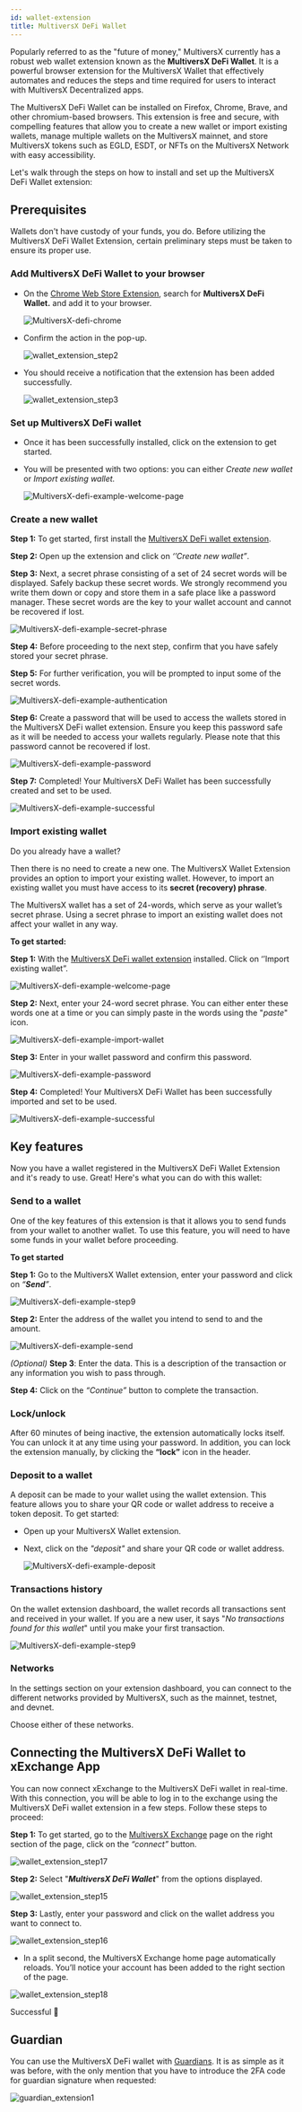 ```yaml
---
id: wallet-extension
title: MultiversX DeFi Wallet
---
```


[comment]: # (mx-abstract)

Popularly referred to as the "future of money," MultiversX currently has a robust web wallet extension known as the **MultiversX DeFi Wallet**. It is a powerful browser extension for the MultiversX Wallet that effectively automates and reduces the steps and time required for users to interact with MultiversX Decentralized apps.

The MultiversX DeFi Wallet can be installed on Firefox, Chrome, Brave, and other chromium-based browsers. This extension is free and secure, with compelling features that allow you to create a new wallet or import existing wallets, manage multiple wallets on the MultiversX mainnet, and store MultiversX tokens such as EGLD, ESDT, or NFTs on the MultiversX Network with easy accessibility.

Let's walk through the steps on how to install and set up the MultiversX DeFi Wallet extension:

[comment]: # (mx-context-auto)

## Prerequisites
Wallets don't have custody of your funds, you do. Before utilizing the MultiversX DeFi Wallet Extension, certain preliminary steps must be taken to ensure its proper use.  

[comment]: # (mx-context-auto)

### Add MultiversX DeFi Wallet to your browser

- On the [Chrome Web Store Extension](https://chrome.google.com/webstore/category/extensions), search for **MultiversX DeFi Wallet.** and add it to your browser.

  ![MultiversX-defi-chrome](/wallet/wallet-extension/add_extension.png)

- Confirm the action in the pop-up.

  ![wallet_extension_step2](/wallet/wallet-extension/confirm_extension.png)

- You should receive a notification that the extension has been added successfully.

  ![wallet_extension_step3](/wallet/wallet-extension/extension_installed.png)

[comment]: # (mx-context-auto)

### Set up MultiversX DeFi wallet

- Once it has been successfully installed, click on the extension to get started.

- You will be presented with two options: you can either _Create new wallet_ or _Import existing wallet._

  ![MultiversX-defi-example-welcome-page](/wallet/wallet-extension/extension.png)

[comment]: # (mx-context-auto)

### Create a new wallet

**Step 1:** To get started, first install the [MultiversX DeFi wallet extension](https://chrome.google.com/webstore/detail/multiversx-defi-wallet/dngmlblcodfobpdpecaadgfbcggfjfnm).

**Step 2:** Open up the extension and click on _‘’Create new wallet”_.

**Step 3:** Next, a secret phrase consisting of a set of 24 secret words will be displayed. Safely backup these secret words. We strongly recommend you write them down or copy and store them in a safe place like a password manager. These secret words are the key to your wallet account and cannot be recovered if lost.

![MultiversX-defi-example-secret-phrase](/wallet/wallet-extension/mnemonic_extension.png)

**Step 4:** Before proceeding to the next step, confirm that you have safely stored your secret phrase.

**Step 5:** For further verification, you will be prompted to input some of the secret words.

![MultiversX-defi-example-authentication](/wallet/wallet-extension/confirm_secret_phrase.png)

**Step 6:** Create a password that will be used to access the wallets stored in the MultiversX DeFi wallet extension. Ensure you keep this password safe as it will be needed to access your wallets regularly. Please note that this password cannot be recovered if lost.

![MultiversX-defi-example-password](/wallet/wallet-extension/extension_password.png)

**Step 7:** Completed! Your MultiversX DeFi Wallet has been successfully created and set to be used.

![MultiversX-defi-example-successful](/wallet/wallet-extension/wallet_extension_created.png)

[comment]: # (mx-context-auto)

### Import existing wallet

Do you already have a wallet?

Then there is no need to create a new one. The MultiversX Wallet Extension provides an option to import your existing wallet. However, to import an existing wallet you must have access to its **secret (recovery) phrase**.

The MultiversX wallet has a set of 24-words, which serve as your wallet’s secret phrase. Using a secret phrase to import an existing wallet does not affect your wallet in any way.

**To get started:**

**Step 1:** With the [MultiversX DeFi wallet extension](https://chrome.google.com/webstore/detail/multiversx-defi-wallet/dngmlblcodfobpdpecaadgfbcggfjfnm) installed. Click on ‘’Import existing wallet”.

![MultiversX-defi-example-welcome-page](/wallet/wallet-extension/extension.png)

**Step 2:** Next, enter your 24-word secret phrase. You can either enter these words one at a time or you can simply paste in the words using the "_paste_" icon.

![MultiversX-defi-example-import-wallet](/wallet/wallet-extension/write_secret_phase.png)

**Step 3:** Enter in your wallet password and confirm this password.

![MultiversX-defi-example-password](/wallet/wallet-extension/extension_password.png)

**Step 4:** Completed! Your MultiversX DeFi Wallet has been successfully imported and set to be used.

![MultiversX-defi-example-successful](/wallet/wallet-extension/wallet.png)

[comment]: # (mx-context-auto)

## Key features

Now you have a wallet registered in the MultiversX DeFi Wallet Extension and it's ready to use. Great! Here's what you can do with this wallet:

[comment]: # (mx-context-auto)

### Send to a wallet

One of the key features of this extension is that it allows you to send funds from your wallet to another wallet. To use this feature, you will need to have some funds in your wallet before proceeding.

**To get started**

**Step 1:** Go to the MultiversX Wallet extension, enter your password and click on _“**Send**”_.

![MultiversX-defi-example-step9](/wallet/wallet-extension/wallet.png)

**Step 2:** Enter the address of the wallet you intend to send to and the amount.

![MultiversX-defi-example-send](/wallet/wallet-extension/send.png)

_(Optional)_ **Step 3**: Enter the data. This is a description of the transaction or any information you wish to pass through.

**Step 4:** Click on the _“Continue”_ button to complete the transaction.

[comment]: # (mx-context-auto)

### Lock/unlock

After 60 minutes of being inactive, the extension automatically locks itself. You can unlock it at any time using your password. In addition, you can lock the extension manually, by clicking the **“lock”** icon in the header.

[comment]: # (mx-context-auto)

### Deposit to a wallet

A deposit can be made to your wallet using the wallet extension. This feature allows you to share your QR code or wallet address to receive a token deposit. To get started:

- Open up your MultiversX Wallet extension.

- Next, click on the _"*deposit*"_ and share your QR code or wallet address.

  ![MultiversX-defi-example-deposit](/wallet/wallet-extension/receive.png)

[comment]: # (mx-context-auto)

### Transactions history

On the wallet extension dashboard, the wallet records all transactions sent and received in your wallet. If you are a new user, it says "_No transactions found for this wallet_" until you make your first transaction.

![MultiversX-defi-example-step9](/wallet/wallet-extension/wallet.png)

[comment]: # (mx-context-auto)

### Networks

In the settings section on your extension dashboard, you can connect to the different networks provided by MultiversX, such as the mainnet, testnet, and devnet.

Choose either of these networks.

[comment]: # (mx-context-auto)

## Connecting the MultiversX DeFi Wallet to xExchange App

You can now connect xExchange to the MultiversX DeFi wallet in real-time. With this connection, you will be able to log in to the exchange using the MultiversX DeFi wallet extension in a few steps.
Follow these steps to proceed:

**Step 1:** To get started, go to the [MultiversX Exchange](https://xexchange.com) page on the right section of the page, click on the _“connect”_ button.

![wallet_extension_step17](/wallet/wallet-extension/xexchange.png)

**Step 2:** Select "**_MultiversX DeFi Wallet_**" from the options displayed.

![wallet_extension_step15](/wallet/wallet-extension/login.png)

**Step 3:** Lastly, enter your password and click on the wallet address you want to connect to.

![wallet_extension_step16](/wallet/wallet-extension/extension_login.png)

- In a split second, the MultiversX Exchange home page automatically reloads. You’ll notice your account has been added to the right section of the page.

![wallet_extension_step18](/wallet/wallet-extension/logged.png)

Successful 🎉

[comment]: # (mx-context-auto)

## Guardian

You can use the MultiversX DeFi wallet with [Guardians](/developers/guard-accounts). It is as simple as it was before, with the only mention that you have to introduce the 2FA code for guardian signature when requested:

![guardian_extension1](/wallet/wallet-extension/guardian_extension1.png)

